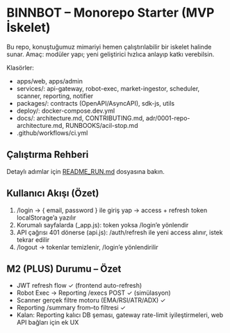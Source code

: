 # BINNBOT – Monorepo Starter (MVP İskelet)
Bu repo, konuştuğumuz mimariyi hemen çalıştırılabilir bir iskelet halinde sunar.
Amaç: modüler yapı; yeni geliştirici hızlıca anlayıp katkı verebilsin.

Klasörler:
- apps/web, apps/admin
- services/: api-gateway, robot-exec, market-ingestor, scheduler, scanner, reporting, notifier
- packages/: contracts (OpenAPI/AsyncAPI), sdk-js, utils
- deploy/: docker-compose.dev.yml
- docs/: architecture.md, CONTRIBUTING.md, adr/0001-repo-architecture.md, RUNBOOKS/acil-stop.md
- .github/workflows/ci.yml
## Çalıştırma Rehberi
Detaylı adımlar için [README_RUN.md](./README_RUN.md) dosyasına bakın.
## Kullanıcı Akışı (Özet)
1. /login → { email, password } ile giriş yap → access + refresh token localStorage’a yazılır
2. Korumalı sayfalarda (_app.js): token yoksa /login’e yönlendir
3. API çağrısı 401 dönerse (api.js): /auth/refresh ile yeni access alınır, istek tekrar edilir
4. /logout → tokenlar temizlenir, /login’e yönlendirilir
## M2 (PLUS) Durumu – Özet
- JWT refresh flow ✓ (frontend auto-refresh)
- Robot Exec → Reporting /execs POST ✓ (simülasyon)
- Scanner gerçek filtre motoru (EMA/RSI/ATR/ADX) ✓
- Reporting /summary from–to filtresi ✓
- Kalan: Reporting kalıcı DB şeması, gateway rate-limit iyileştirmeleri, web API bağları için ek UX

